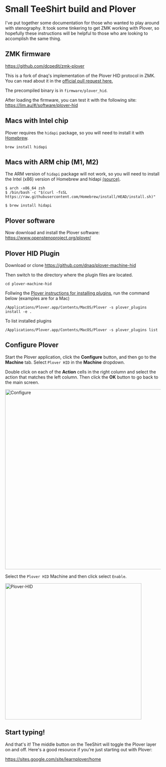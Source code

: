 # Small TeeShirt build and Plover

I've put together some documentation for those who wanted to play around with stenography.  It took some tinkering to get ZMK working with Plover, so hopefully these instructions will be helpful to those who are looking to accomplish the same thing.

## ZMK firmware

https://github.com/dcpedit/zmk-plover

This is a fork of dnaq's implementation of the Plover HID protocol in ZMK.  You can read about it in the [official pull request here.](https://github.com/zmkfirmware/zmk/pull/962)

The precompiled binary is in `firmware/plover_hid`.

After loading the firmware, you can test it with the following site:
https://lim.au/#/software/plover-hid

## Macs with Intel chip

Plover requires the `hidapi` package, so you will need to install it with [Homebrew](https://brew.sh/).

```
brew install hidapi
```

## Macs with ARM chip (M1, M2)

The ARM version of `hidapi` package will not work, so you will need to install the Intel (x86) version of Homebrew and hidapi  [(source)](https://gist.github.com/progrium/b286cd8c82ce0825b2eb3b0b3a0720a0).

```
$ arch -x86_64 zsh
$ /bin/bash -c "$(curl -fsSL https://raw.githubusercontent.com/Homebrew/install/HEAD/install.sh)"
```

```
$ brew install hidapi
```


## Plover software

Now download and install the Plover software: https://www.openstenoproject.org/plover/


## Plover HID Plugin

Download or clone https://github.com/dnaq/plover-machine-hid

Then switch to the directory where the plugin files are located.

```
cd plover-machine-hid
```

Follwing the [Plover instructions for installing plugins](https://plover.readthedocs.io/en/latest/plugins.html), run the command below (examples are for a Mac)

```
/Applications/Plover.app/Contents/MacOS/Plover -s plover_plugins install -e .
```

To list installed plugins

```
/Applications/Plover.app/Contents/MacOS/Plover -s plover_plugins list
```

## Configure Plover

Start the Plover application, click the **Configure** button, and then go to the **Machine** tab.  Select `Plover HID` in the **Machine** dropdown.

Double click on each of the **Action** cells in the right column and select the action that matches the left column.  Then click the **OK** button to go back to the main screen.

<img width="583" alt="Configure" src="https://user-images.githubusercontent.com/800930/209448146-f590aa77-fe76-4a90-a4fc-9112d343f506.png">

Select the `Plover HID` Machine and then click select `Enable`.

<img width="441" alt="Plover-HID" src="https://user-images.githubusercontent.com/800930/209448150-a9210cb2-3003-4c78-ab9d-b560efa78b5e.png">

## Start typing!

And that's it!  The middle button on the TeeShirt will toggle the Plover layer on and off.  Here's a good resource if you're just starting out with Plover:

https://sites.google.com/site/learnplover/home